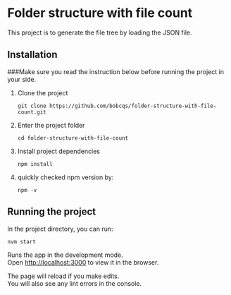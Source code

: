 # Folder structure with file count

This project is to generate the file tree by loading the JSON file.

## Installation

###Make sure you read the instruction below before running the project in your side.

1. Clone the project

    `git clone https://github.com/bobcqs/folder-structure-with-file-count.git`

2. Enter the project folder

    `cd folder-structure-with-file-count`

3. Install project dependencies

	`npm install`

4. quickly checked npm version by: 

	`npm -v`

## Running the project

In the project directory, you can run:

`nvm start`

Runs the app in the development mode.\
Open [http://localhost:3000](http://localhost:3000) to view it in the browser.

The page will reload if you make edits.\
You will also see any lint errors in the console.
